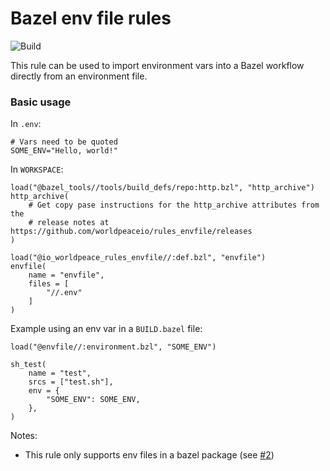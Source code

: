 # Bazel env file rules

![Build](https://github.com/worldpeaceio/rules_envfile/actions/workflows/ci.yml/badge.svg?branch=main)

This rule can be used to import environment vars into a Bazel workflow directly from an environment file.

### Basic usage

In `.env`:
```shell
# Vars need to be quoted
SOME_ENV="Hello, world!"
```

In `WORKSPACE`:
```starlark
load("@bazel_tools//tools/build_defs/repo:http.bzl", "http_archive")
http_archive(
    # Get copy pase instructions for the http_archive attributes from the
    # release notes at https://github.com/worldpeaceio/rules_envfile/releases
)

load("@io_worldpeace_rules_envfile//:def.bzl", "envfile")
envfile(
    name = "envfile",
    files = [
        "//.env"
    ]
)
```

Example using an env var in a `BUILD.bazel` file:
```starlark
load("@envfile//:environment.bzl", "SOME_ENV")

sh_test(
    name = "test",
    srcs = ["test.sh"],
    env = {
        "SOME_ENV": SOME_ENV,
    },
)
````

Notes:
- This rule only supports env files in a bazel package (see [#2](https://github.com/worldpeaceio/rules_envfile/issues/2))

